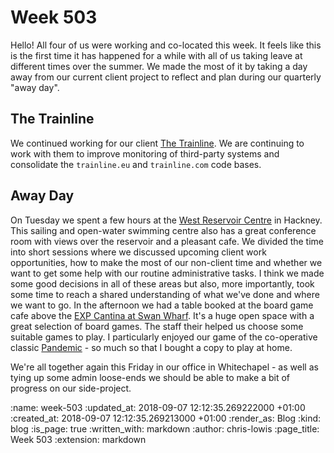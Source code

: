 Week 503
========

Hello! All four of us were working and co-located this week. It feels like this is the first time it has happened for a while with all of us taking leave at different times over the summer. We made the most of it by taking a day away from our current client project to reflect and plan during our quarterly "away day".

## The Trainline

We continued working for our client [The Trainline](https://www.thetrainline.com/). We are continuing to work with them to improve monitoring of third-party systems and consolidate the `trainline.eu` and `trainline.com` code bases.

## Away Day

On Tuesday we spent a few hours at the [West Reservoir Centre](https://hackney.gov.uk/west-reservoir) in Hackney. This sailing and open-water swimming centre also has a great conference room with views over the reservoir and a pleasant cafe. We divided the time into short sessions where we discussed upcoming client work opportunities, how to make the most of our non-client time and whether we want to get some help with our routine administrative tasks. I think we made some good decisions in all of these areas but also, more importantly, took some time to reach a shared understanding of what we've done and where we want to go. In the afternoon we had a table booked at the board game cafe above the [EXP Cantina at Swan Wharf](https://goo.gl/maps/mcC7uT1pmeK2). It's a huge open space with a great selection of board games. The staff their helped us choose some suitable games to play. I particularly enjoyed our game of the co-operative classic [Pandemic](https://boardgamegeek.com/boardgame/30549/pandemic) - so much so that I bought a copy to play at home.

We're all together again this Friday in our office in Whitechapel - as well as tying up some admin loose-ends we should be able to make a bit of progress on our side-project.


<!-- add content here -->

:name: week-503
:updated_at: 2018-09-07 12:12:35.269222000 +01:00
:created_at: 2018-09-07 12:12:35.269213000 +01:00
:render_as: Blog
:kind: blog
:is_page: true
:written_with: markdown
:author: chris-lowis
:page_title: Week 503
:extension: markdown
